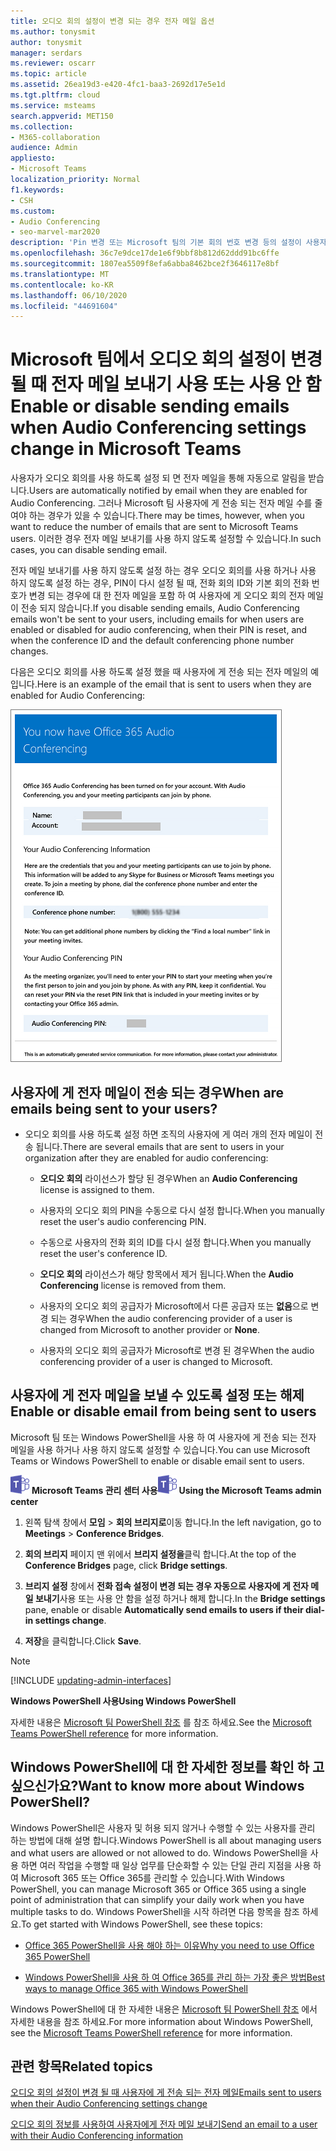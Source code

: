 ```yaml
---
title: 오디오 회의 설정이 변경 되는 경우 전자 메일 옵션
ms.author: tonysmit
author: tonysmit
manager: serdars
ms.reviewer: oscarr
ms.topic: article
ms.assetid: 26ea19d3-e420-4fc1-baa3-2692d17e5e1d
ms.tgt.pltfrm: cloud
ms.service: msteams
search.appverid: MET150
ms.collection:
- M365-collaboration
audience: Admin
appliesto:
- Microsoft Teams
localization_priority: Normal
f1.keywords:
- CSH
ms.custom:
- Audio Conferencing
- seo-marvel-mar2020
description: 'Pin 변경 또는 Microsoft 팀의 기본 회의 번호 변경 등의 설정이 사용자에 게 전자 메일을 보내는 것을 허용 하거나 해제 하는 방법에 대해 알아봅니다. '
ms.openlocfilehash: 36c7e9dce17de1e6f9bbf8b812d62ddd91bc6ffe
ms.sourcegitcommit: 1807ea5509f8efa6abba8462bce2f3646117e8bf
ms.translationtype: MT
ms.contentlocale: ko-KR
ms.lasthandoff: 06/10/2020
ms.locfileid: "44691604"
---
```

# <a name="enable-or-disable-sending-emails-when-audio-conferencing-settings-change-in-microsoft-teams"></a><span data-ttu-id="4ca36-103">Microsoft 팀에서 오디오 회의 설정이 변경 될 때 전자 메일 보내기 사용 또는 사용 안 함</span><span class="sxs-lookup"><span data-stu-id="4ca36-103">Enable or disable sending emails when Audio Conferencing settings change in Microsoft Teams</span></span>

<span data-ttu-id="4ca36-104">사용자가 오디오 회의를 사용 하도록 설정 되 면 전자 메일을 통해 자동으로 알림을 받습니다.</span><span class="sxs-lookup"><span data-stu-id="4ca36-104">Users are automatically notified by email when they are enabled for Audio Conferencing.</span></span> <span data-ttu-id="4ca36-105">그러나 Microsoft 팀 사용자에 게 전송 되는 전자 메일 수를 줄여야 하는 경우가 있을 수 있습니다.</span><span class="sxs-lookup"><span data-stu-id="4ca36-105">There may be times, however, when you want to reduce the number of emails that are sent to Microsoft Teams users.</span></span> <span data-ttu-id="4ca36-106">이러한 경우 전자 메일 보내기를 사용 하지 않도록 설정할 수 있습니다.</span><span class="sxs-lookup"><span data-stu-id="4ca36-106">In such cases, you can disable sending email.</span></span>
  
<span data-ttu-id="4ca36-107">전자 메일 보내기를 사용 하지 않도록 설정 하는 경우 오디오 회의를 사용 하거나 사용 하지 않도록 설정 하는 경우, PIN이 다시 설정 될 때, 전화 회의 ID와 기본 회의 전화 번호가 변경 되는 경우에 대 한 전자 메일을 포함 하 여 사용자에 게 오디오 회의 전자 메일이 전송 되지 않습니다.</span><span class="sxs-lookup"><span data-stu-id="4ca36-107">If you disable sending emails, Audio Conferencing emails won't be sent to your users, including emails for when users are enabled or disabled for audio conferencing, when their PIN is reset, and when the conference ID and the default conferencing phone number changes.</span></span>
  
<span data-ttu-id="4ca36-108">다음은 오디오 회의를 사용 하도록 설정 했을 때 사용자에 게 전송 되는 전자 메일의 예입니다.</span><span class="sxs-lookup"><span data-stu-id="4ca36-108">Here is an example of the email that is sent to users when they are enabled for Audio Conferencing:</span></span>
  
![오디오 회의 전자 메일 메시지의 예](media/teams-emails-sent-to-users-when-settings-change-image1.png)
  
## <a name="when-are-emails-being-sent-to-your-users"></a><span data-ttu-id="4ca36-110">사용자에 게 전자 메일이 전송 되는 경우</span><span class="sxs-lookup"><span data-stu-id="4ca36-110">When are emails being sent to your users?</span></span>

- <span data-ttu-id="4ca36-111">오디오 회의를 사용 하도록 설정 하면 조직의 사용자에 게 여러 개의 전자 메일이 전송 됩니다.</span><span class="sxs-lookup"><span data-stu-id="4ca36-111">There are several emails that are sent to users in your organization after they are enabled for audio conferencing:</span></span>
    
  - <span data-ttu-id="4ca36-112">**오디오 회의** 라이선스가 할당 된 경우</span><span class="sxs-lookup"><span data-stu-id="4ca36-112">When an **Audio Conferencing** license is assigned to them.</span></span>
    
  - <span data-ttu-id="4ca36-113">사용자의 오디오 회의 PIN을 수동으로 다시 설정 합니다.</span><span class="sxs-lookup"><span data-stu-id="4ca36-113">When you manually reset the user's audio conferencing PIN.</span></span>
    
  - <span data-ttu-id="4ca36-114">수동으로 사용자의 전화 회의 ID를 다시 설정 합니다.</span><span class="sxs-lookup"><span data-stu-id="4ca36-114">When you manually reset the user's conference ID.</span></span>
    
  - <span data-ttu-id="4ca36-115">**오디오 회의** 라이선스가 해당 항목에서 제거 됩니다.</span><span class="sxs-lookup"><span data-stu-id="4ca36-115">When the **Audio Conferencing** license is removed from them.</span></span>
    
  - <span data-ttu-id="4ca36-116">사용자의 오디오 회의 공급자가 Microsoft에서 다른 공급자 또는 **없음**으로 변경 되는 경우</span><span class="sxs-lookup"><span data-stu-id="4ca36-116">When the audio conferencing provider of a user is changed from Microsoft to another provider or **None**.</span></span>
    
  - <span data-ttu-id="4ca36-117">사용자의 오디오 회의 공급자가 Microsoft로 변경 된 경우</span><span class="sxs-lookup"><span data-stu-id="4ca36-117">When the audio conferencing provider of a user is changed to Microsoft.</span></span>


## <a name="enable-or-disable-email-from-being-sent-to-users"></a><span data-ttu-id="4ca36-118">사용자에 게 전자 메일을 보낼 수 있도록 설정 또는 해제</span><span class="sxs-lookup"><span data-stu-id="4ca36-118">Enable or disable email from being sent to users</span></span>

<span data-ttu-id="4ca36-119">Microsoft 팀 또는 Windows PowerShell을 사용 하 여 사용자에 게 전송 되는 전자 메일을 사용 하거나 사용 하지 않도록 설정할 수 있습니다.</span><span class="sxs-lookup"><span data-stu-id="4ca36-119">You can use Microsoft Teams or Windows PowerShell to enable or disable email sent to users.</span></span>

<span data-ttu-id="4ca36-120">![Microsoft Teams 로고를 나타내는 아이콘](media/teams-logo-30x30.png) **Microsoft Teams 관리 센터 사용**</span><span class="sxs-lookup"><span data-stu-id="4ca36-120">![An icon showing the Microsoft Teams logo](media/teams-logo-30x30.png) **Using the Microsoft Teams admin center**</span></span>

1. <span data-ttu-id="4ca36-121">왼쪽 탐색 창에서 **모임**  >  **회의 브리지로**이동 합니다.</span><span class="sxs-lookup"><span data-stu-id="4ca36-121">In the left navigation, go to **Meetings** > **Conference Bridges**.</span></span> 

2. <span data-ttu-id="4ca36-122">**회의 브리지** 페이지 맨 위에서 **브리지 설정을**클릭 합니다.</span><span class="sxs-lookup"><span data-stu-id="4ca36-122">At the top of the **Conference Bridges** page, click **Bridge settings**.</span></span> 

3. <span data-ttu-id="4ca36-123">**브리지 설정** 창에서 **전화 접속 설정이 변경 되는 경우 자동으로 사용자에 게 전자 메일 보내기**사용 또는 사용 안 함을 설정 하거나 해제 합니다.</span><span class="sxs-lookup"><span data-stu-id="4ca36-123">In the **Bridge settings** pane, enable or disable **Automatically send emails to users if their dial-in settings change**.</span></span>

4. <span data-ttu-id="4ca36-124">**저장**을 클릭합니다.</span><span class="sxs-lookup"><span data-stu-id="4ca36-124">Click **Save**.</span></span>

  
> [!Note]
> [!INCLUDE [updating-admin-interfaces](includes/updating-admin-interfaces.md)]

<span data-ttu-id="4ca36-125">**Windows PowerShell 사용**</span><span class="sxs-lookup"><span data-stu-id="4ca36-125">**Using Windows PowerShell**</span></span>
  
<span data-ttu-id="4ca36-126">자세한 내용은 [Microsoft 팀 PowerShell 참조](https://docs.microsoft.com/powershell/module/teams/?view=teams-ps) 를 참조 하세요.</span><span class="sxs-lookup"><span data-stu-id="4ca36-126">See the [Microsoft Teams PowerShell reference](https://docs.microsoft.com/powershell/module/teams/?view=teams-ps) for more information.</span></span>

    
## <a name="want-to-know-more-about-windows-powershell"></a><span data-ttu-id="4ca36-127">Windows PowerShell에 대 한 자세한 정보를 확인 하 고 싶으신가요?</span><span class="sxs-lookup"><span data-stu-id="4ca36-127">Want to know more about Windows PowerShell?</span></span>

<span data-ttu-id="4ca36-128">Windows PowerShell은 사용자 및 허용 되지 않거나 수행할 수 있는 사용자를 관리 하는 방법에 대해 설명 합니다.</span><span class="sxs-lookup"><span data-stu-id="4ca36-128">Windows PowerShell is all about managing users and what users are allowed or not allowed to do.</span></span> <span data-ttu-id="4ca36-129">Windows PowerShell을 사용 하면 여러 작업을 수행할 때 일상 업무를 단순화할 수 있는 단일 관리 지점을 사용 하 여 Microsoft 365 또는 Office 365를 관리할 수 있습니다.</span><span class="sxs-lookup"><span data-stu-id="4ca36-129">With Windows PowerShell, you can manage Microsoft 365 or Office 365 using a single point of administration that can simplify your daily work when you have multiple tasks to do.</span></span> <span data-ttu-id="4ca36-130">Windows PowerShell을 시작 하려면 다음 항목을 참조 하세요.</span><span class="sxs-lookup"><span data-stu-id="4ca36-130">To get started with Windows PowerShell, see these topics:</span></span>
    
  - [<span data-ttu-id="4ca36-131">Office 365 PowerShell을 사용 해야 하는 이유</span><span class="sxs-lookup"><span data-stu-id="4ca36-131">Why you need to use Office 365 PowerShell</span></span>](https://go.microsoft.com/fwlink/?LinkId=525041)
    
  - [<span data-ttu-id="4ca36-132">Windows PowerShell을 사용 하 여 Office 365를 관리 하는 가장 좋은 방법</span><span class="sxs-lookup"><span data-stu-id="4ca36-132">Best ways to manage Office 365 with Windows PowerShell</span></span>](https://go.microsoft.com/fwlink/?LinkId=525142)
    
<span data-ttu-id="4ca36-133">Windows PowerShell에 대 한 자세한 내용은 [Microsoft 팀 PowerShell 참조](https://docs.microsoft.com/powershell/module/teams/?view=teams-ps) 에서 자세한 내용을 참조 하세요.</span><span class="sxs-lookup"><span data-stu-id="4ca36-133">For more information about Windows PowerShell, see the [Microsoft Teams PowerShell reference](https://docs.microsoft.com/powershell/module/teams/?view=teams-ps) for more information.</span></span>
    
  
## <a name="related-topics"></a><span data-ttu-id="4ca36-134">관련 항목</span><span class="sxs-lookup"><span data-stu-id="4ca36-134">Related topics</span></span>

[<span data-ttu-id="4ca36-135">오디오 회의 설정이 변경 될 때 사용자에 게 전송 되는 전자 메일</span><span class="sxs-lookup"><span data-stu-id="4ca36-135">Emails sent to users when their Audio Conferencing settings change</span></span>](emails-sent-to-users-when-their-settings-change-in-teams.md)

[<span data-ttu-id="4ca36-136">오디오 회의 정보를 사용하여 사용자에게 전자 메일 보내기</span><span class="sxs-lookup"><span data-stu-id="4ca36-136">Send an email to a user with their Audio Conferencing information</span></span>](send-an-email-to-a-user-with-their-dial-in-information-in-teams.md)


